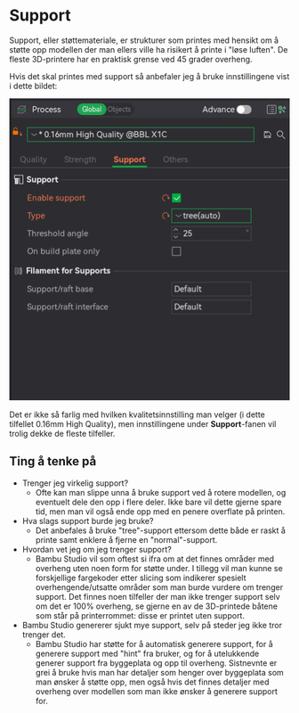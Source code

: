 # Support

Support, eller støttemateriale, er strukturer som printes med hensikt om å støtte opp modellen der man ellers ville ha risikert å printe i "løse luften". De fleste 3D-printere har en praktisk grense ved 45 grader overheng.

Hvis det skal printes med support så anbefaler jeg å bruke innstillingene vist i dette bildet:

![Image](img/Default_Support.png)

Det er ikke så farlig med hvilken kvalitetsinnstilling man velger (i dette tilfellet 0.16mm High Quality), men innstillingene under **Support**-fanen vil trolig dekke de fleste tilfeller.

## Ting å tenke på

* Trenger jeg virkelig support? 
    * Ofte kan man slippe unna å bruke support ved å rotere modellen, og eventuelt dele den opp i flere deler. Ikke bare vil dette gjerne spare tid, men man vil også ende opp med en penere overflate på printen.
* Hva slags support burde jeg bruke?
    * Det anbefales å bruke "tree"-support ettersom dette både er raskt å printe samt enklere å fjerne en "normal"-support.
* Hvordan vet jeg om jeg trenger support?
    * Bambu Studio vil som oftest si ifra om at det finnes områder med overheng uten noen form for støtte under. I tillegg vil man kunne se forskjellige fargekoder etter slicing som indikerer spesielt overhengende/utsatte områder som man burde vurdere om trenger support. Det finnes noen tilfeller der man ikke trenger support selv om det er 100% overheng, se gjerne en av de 3D-printede båtene som står på printerrommet: disse er printet uten support.
* Bambu Studio genererer sjukt mye support, selv på steder jeg ikke tror trenger det.
    * Bambu Studio har støtte for å automatisk generere support, for å generere support med "hint" fra bruker, og for å utelukkende generer support fra byggeplata og opp til overheng. Sistnevnte er grei å bruke hvis man har detaljer som henger over byggeplata som man ønsker å støtte opp, men også hvis det finnes detaljer med overheng over modellen som man ikke ønsker å generere support for.
